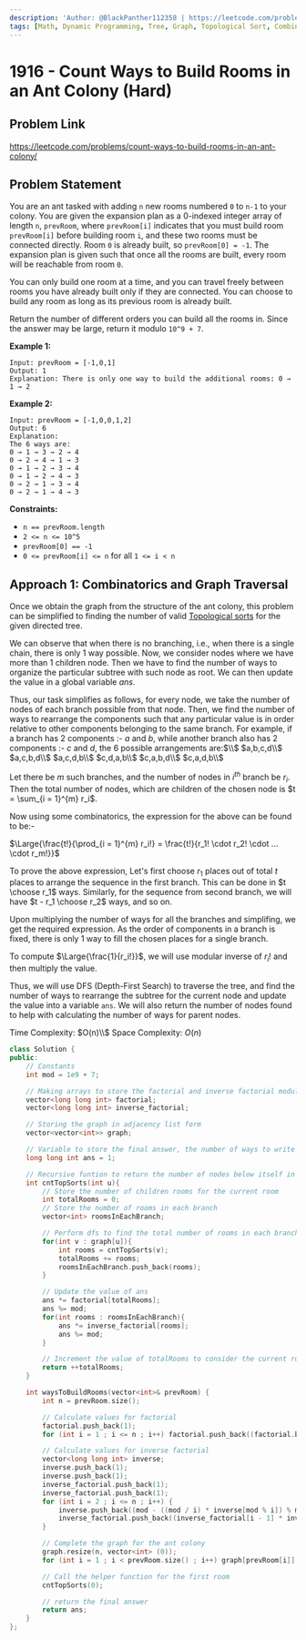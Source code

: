 ```yaml
---
description: 'Author: @BlackPanther112358 | https://leetcode.com/problems/count-ways-to-build-rooms-in-an-ant-colony/'
tags: [Math, Dynamic Programming, Tree, Graph, Topological Sort, Combinatorics]
---
```


# 1916 - Count Ways to Build Rooms in an Ant Colony (Hard)

## Problem Link

https://leetcode.com/problems/count-ways-to-build-rooms-in-an-ant-colony/

## Problem Statement

You are an ant tasked with adding `n` new rooms numbered `0` to `n-1` to your colony. You are given the expansion plan as a 0-indexed integer array of length `n`, `prevRoom`, where `prevRoom[i]` indicates that you must build room `prevRoom[i]` before building room `i`, and these two rooms must be connected directly. Room `0` is already built, so `prevRoom[0] = -1`. The expansion plan is given such that once all the rooms are built, every room will be reachable from room `0`.

You can only build one room at a time, and you can travel freely between rooms you have already built only if they are connected. You can choose to build any room as long as its previous room is already built.

Return the number of different orders you can build all the rooms in. Since the answer may be large, return it modulo `10^9 + 7`.

**Example 1:**

```
Input: prevRoom = [-1,0,1]
Output: 1
Explanation: There is only one way to build the additional rooms: 0 → 1 → 2
```

**Example 2:**

```
Input: prevRoom = [-1,0,0,1,2]
Output: 6
Explanation:
The 6 ways are:
0 → 1 → 3 → 2 → 4
0 → 2 → 4 → 1 → 3
0 → 1 → 2 → 3 → 4
0 → 1 → 2 → 4 → 3
0 → 2 → 1 → 3 → 4
0 → 2 → 1 → 4 → 3
```

**Constraints:**

- `n == prevRoom.length`
- `2 <= n <= 10^5`
- `prevRoom[0] == -1`
- `0 <= prevRoom[i] <= n` for all `1 <= i < n`

## Approach 1: Combinatorics and Graph Traversal

Once we obtain the graph from the structure of the ant colony, this problem can be simplified to finding the number of valid [Topological sorts](https://en.wikipedia.org/wiki/Topological_sorting) for the given directed tree.

We can observe that when there is no branching, i.e., when there is a single chain, there is only $1$ way possible. Now, we consider nodes where we have more than $1$ children node. Then we have to find the number of ways to organize the particular subtree with such node as root. We can then update the value in a global variable $ans$.

Thus, our task simplifies as follows, for every node, we take the number of nodes of each branch possible from that node. Then, we find the number of ways to rearrange the components such that any particular value is in order relative to other components belonging to the same branch. For example, if a branch has $2$ components :- $a$ and $b$, while another branch also has $2$ components :- $c$ and $d$, the $6$ possible arrangements are:$\\$ $a,b,c,d\\$ $a,c,b,d\\$ $a,c,d,b\\$ $c,d,a,b\\$ $c,a,b,d\\$ $c,a,d,b\\$

Let there be $m$ such branches, and the number of nodes in $i^{th}$ branch be $r_i$. Then the total number of nodes, which are children of the chosen node is $t = \sum_{i = 1}^{m} r_i$.

Now using some combinatorics, the expression for the above can be found to be:-

$\Large{\frac{t!}{\prod_{i = 1}^{m} r_i!} = \frac{t!}{r_1! \cdot r_2! \cdot ... \cdot r_m!}}$

To prove the above expression, Let's first choose $r_1$ places out of total $t$ places to arrange the sequence in the first branch. This can be done in $t \choose r_1$ ways. Similarly, for the sequence from second branch, we will have $t - r_1 \choose r_2$ ways, and so on.

Upon multiplying the number of ways for all the branches and simplifing, we get the required expression. As the order of components in a branch is fixed, there is only $1$ way to fill the chosen places for a single branch.

To compute $\Large{\frac{1}{r_i!}}$, we will use modular inverse of $r_i!$ and then multiply the value.

Thus, we will use DFS (Depth-First Search) to traverse the tree, and find the number of ways to rearrange the subtree for the current node and update the value into a variable `ans`. We will also return the number of nodes found to help with calculating the number of ways for parent nodes.

Time Complexity: $O(n)\\$ Space Complexity: $O(n)$

<Tabs>
<TabItem value="cpp" label="C++">
<SolutionAuthor name="@BlackPanther112358"/>

```cpp
class Solution {
public:
    // Constants
    int mod = 1e9 + 7;

    // Making arrays to store the factorial and inverse factorial modulo m
    vector<long long int> factorial;
    vector<long long int> inverse_factorial;

    // Storing the graph in adjacency list form
    vector<vector<int>> graph;

    // Variable to store the final answer, the number of ways to write a valid Topological sort
    long long int ans = 1;

    // Recursive funtion to return the number of nodes below itself in the graph including self,  also updates ans
    int cntTopSorts(int u){
        // Store the number of children rooms for the current room
        int totalRooms = 0;
        // Store the number of rooms in each branch
        vector<int> roomsInEachBranch;

        // Perform dfs to find the total number of rooms in each branch
        for(int v : graph[u]){
            int rooms = cntTopSorts(v);
            totalRooms += rooms;
            roomsInEachBranch.push_back(rooms);
        }

        // Update the value of ans
        ans *= factorial[totalRooms];
        ans %= mod;
        for(int rooms : roomsInEachBranch){
            ans *= inverse_factorial[rooms];
            ans %= mod;
        }

        // Increment the value of totalRooms to consider the current room and return
        return ++totalRooms;
    }

    int waysToBuildRooms(vector<int>& prevRoom) {
        int n = prevRoom.size();

        // Calculate values for factorial
        factorial.push_back(1);
        for (int i = 1 ; i <= n ; i++) factorial.push_back((factorial.back() * i) % mod);

        // Calculate values for inverse factorial
        vector<long long int> inverse;
        inverse.push_back(1);
        inverse.push_back(1);
        inverse_factorial.push_back(1);
        inverse_factorial.push_back(1);
        for (int i = 2 ; i <= n ; i++) {
            inverse.push_back((mod - ((mod / i) * inverse[mod % i]) % mod) % mod);
            inverse_factorial.push_back((inverse_factorial[i - 1] * inverse[i]) % mod);
        }

        // Complete the graph for the ant colony
        graph.resize(n, vector<int> (0));
        for (int i = 1 ; i < prevRoom.size() ; i++) graph[prevRoom[i]].push_back(i);

        // Call the helper function for the first room
        cntTopSorts(0);

        // return the final answer
        return ans;
    }
};
```

</TabItem>
</Tabs>
